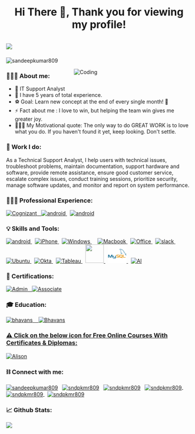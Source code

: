<h1 align="center">Hi There 👋, Thank you for viewing my profile! </h1>

<h2>
 <img src="https://github.com/vsandeepkumar809/vsandeepkumar809/assets/144663783/981849a6-b7ed-4da7-8a11-016762f53fd0" />
</h2>

<p align="left"> <img src="https://komarev.com/ghpvc/?username=sandeepkumar809&label=Profile%20views&color=0e75b6&style=flat" alt="sandeepkumar809" /> </p>
<img align="right" <a href="https://www.cognizant.com/in/en" target="_blank" rel="noreferrer"> <img align="right" alt="Coding" width="320" src="https://matlensilver.com/wp-content/uploads/2021/07/IT-Staffing.gif">

 
<h3 align="left">🙋🏻‍♂️ About me:</h3>

- 🔭 IT Support Analyst
- 🌟 I have 5 years of total experience.
- ⚽ Goal: Learn new concept at the end of every single month! 📖
- ⚡ Fact about me : I love to win, but helping the team win gives me greater joy.
- 🏋🏻‍♂️ My Motivational quote: The only way to do GREAT WORK is to love what you do. If you haven't found it yet, keep looking. Don't settle. 

<h3 align="left">🔨 Work I do:</h3>

As a Technical Support Analyst, I help users with technical issues, troubleshoot problems, 
maintain documentation, support hardware and software, provide remote assistance, ensure good customer service,
escalate complex issues, conduct training sessions, prioritize security, manage software updates, 
and monitor and report on system performance.


<h3 align="left">🧑🏻‍💼 Professional Experience:</h3>
<p align="left">  <a href="https://www.cognizant.com/in/en" target="_blank" rel="noreferrer"> <img src="https://upload.wikimedia.org/wikipedia/commons/thumb/5/5b/Cognizant%27s_logo.svg/1920px-Cognizant%27s_logo.svg.png" alt="Cognizant" width="90" height="40"/> &nbsp; </a> <a href="https://www.wipro.com" target="_blank" rel="noreferrer"> <img src="https://upload.wikimedia.org/wikipedia/commons/a/a0/Wipro_Primary_Logo_Color_RGB.svg" alt="android" width="45" height="45"/> </a> &nbsp;  </a> <a href="https://www.salesforce.com/in/" target="_blank" rel="noreferrer"> <img src="https://upload.wikimedia.org/wikipedia/commons/thumb/f/f9/Salesforce.com_logo.svg/1280px-Salesforce.com_logo.svg.png" alt="android" width="60" height="40"/> </a>  </a>
</p>

<h3 align="left">💡 Skills and Tools:</h3>
<p align="left"> <a href="https://www.android.com/intl/en_in/" target="_blank" rel="noreferrer"> <img src="https://i.gifer.com/origin/18/18fd194d08e48e519ccdc11ffb7e1cfb_w200.webp" alt="android" width="40" height="70"/> </a> &nbsp; <a href="https://www.apple.com/in/iphone/" target="_blank" rel="noreferrer"> <img src="https://media.tenor.com/kE38PD4IDHEAAAAi/iphone.gifg" alt="iPhone" width="40" height="70"/> </a> &nbsp; <a href="https://www.microsoft.com/en-us/windows?r=1" target="_blank" rel="noreferrer"> <img src="https://i.makeagif.com/media/4-03-2017/SWY3Dp.gif" alt="Windows" width="60" height="50"/> </a> &nbsp; </a> &nbsp; <a href="https://www.apple.com/in/" target="_blank" rel="noreferrer"> <img src="https://i.gifer.com/origin/34/340ef8832c41d5509846cbe64169d41a_w200.webp" alt="Macbook" width="70" height="50"/> </a> &nbsp; <a href="https://www.office.com/" target="_blank" rel="noreferrer"> <img src="https://i.gifer.com/origin/a3/a32504e57b8b8545b892bd6df33454d5_w200.webp" alt="Office" width="60" height="50"/> </a> &nbsp; <a href="https://slack.com/intl/en-in" target="_blank" rel="noreferrer"> <img src="https://i.giphy.com/media/cbaWwtGmJuYrs6Lh5r/giphy.webp" alt="slack" width="50" height="50"/> </a> &nbsp; <a href="https://ubuntu.com//" target="_blank" rel="noreferrer"> <img src="https://media.tenor.com/dI5VBBluwKYAAAAC/linux-ubuntu.gif" alt="Ubuntu" width="60" height="50"/> </a> &nbsp; </a> <a href="https://www.okta.com/" target="_blank" rel="noreferrer"> <img src="https://play-lh.googleusercontent.com/j_EqnL2jos36xeLIZh7p1xn_tmDFzaeeJKrilZPu6V1gXKWvVZcIBwjsKHL9zv_naQA=w240-h480-rw" alt="Okta" width="50" height="50"/> </a> &nbsp; </a> <a href="https://www.tableau.com/" target="_blank" rel="noreferrer"> <img src="https://play-lh.googleusercontent.com/MgatbAOwBCDgPTxbYLR82uJ1mZ2OUpaVXlG_Qtw0kR5OGV5BXuCk1xc0jf8QngKyduYg=w240-h480-rw" alt="Tableau" width="50" height="50"/> </a> &nbsp; </a> <a href="https://www.okta.com/integrations/okta-verify/" target="_blank" rel="noreferrer"> <img src="https://play-lh.googleusercontent.com/IOMxgXpJHi-Yk3ukLH0HFKPqoP7rJWeQusgGJ4ZnijcYffbvIzw8ldWUla0frMV_g1Q=w240-h480-rw" width="50" height="50"/> </a> &nbsp; </a> <a &nbsp; <a href="https://www.mysql.com/" target="_blank" rel="noreferrer"> <img src="https://raw.githubusercontent.com/devicons/devicon/master/icons/mysql/mysql-original-wordmark.svg" alt="mysql" width="50" height="50"/> </a> &nbsp; <a href="https://chat.openai.com/" target="_blank" rel="noreferrer"> <img src="https://cdn.dribbble.com/users/7379292/screenshots/15401203/media/a452ce0193001e90bc3d93853b33f9fa.gif" alt="AI" width="70" height="50"/> </a> </p> </a> </p> 

<h3 align="left">🏅 Certifications:</h3>
<p align="left"> <a href="https://trailhead.salesforce.com/" target="_blank" rel="noreferrer"> <img src="https://developer.salesforce.com/resources2/certification-site/images/Certifications-logo/Administrator.png" alt="Admin" width="75" height="75"/> &nbsp;  </a> <a href="https://trailhead.salesforce.com" target="_blank" rel="noreferrer"> <img src="https://developer.salesforce.com/resources2/certification-site/images/Certifications-logo/Associate.png" alt="Associate" width="75" height="75"/> </a> </p> 

<h3 align="left">🎓 Education:</h3>
<p align="left"> <a href="https://www.bhavansvc.ac.in/" target="_blank" rel="noreferrer"> <img src="https://www.bhavansvc.ac.in/img/bvc.png" alt="bhavans" width="140" height="80"/> &nbsp;&nbsp <a href="https://www.bhavansvc.ac.in/" target="_blank" rel="noreferrer"> <img src="https://images.collegedunia.com/public/college_data/images/campusimage/156319324866c1.jpg" alt="Bhavans" width="140" height="80"/> </p> 

<h3 align="left">⚠️ Click on the below icon for Free Online Courses With Certificates & Diplomas:</h3>
<a href="https://alison.com/?utm_source=alison_user&utm_medium=affiliates&utm_campaign=27687669" target="blank"><img align="center" src="https://cdn01.alison-static.net/public/html/site/img/header/alison-free-courses.svg" alt="Alison" height="40" width="120" /></a>  </a>  </p> 


<h3 align="left">⛓️ Connect with me:</h3>
<p align="left">
<a href="https://linkedin.com/in/sandeepkumar809" target="blank"><img align="center" src="https://raw.githubusercontent.com/rahuldkjain/github-profile-readme-generator/master/src/images/icons/Social/linked-in-alt.svg" alt="sandeepkumar809" height="40" width="40" /></a> &nbsp;
<a href="https://fb.com/sndpkmr809" target="blank"><img align="center" src="https://raw.githubusercontent.com/rahuldkjain/github-profile-readme-generator/master/src/images/icons/Social/facebook.svg" alt="sndpkmr809" height="40" width="40" /></a> &nbsp;
<a href="https://instagram.com/sndpkmr809" target="blank"><img align="center" src="https://raw.githubusercontent.com/rahuldkjain/github-profile-readme-generator/master/src/images/icons/Social/instagram.svg" alt="sndpkmr809" height="40" width="40" /></a> &nbsp;
<a href="https://mail.google.com/a//?view=cm&fs=1&to=sndpkmr809@gmail.com" target="blank"><img align="center" src="https://mailmeteor.com/logos/assets/PNG/Gmail_Logo_512px.png" alt="sndpkmr809" height="40" width="50" /> </a> &nbsp;
<a href="https://wa.me/+918328621806" target="blank"><img align="center" src="https://p7.hiclipart.com/preview/922/489/218/whatsapp-icon-logo-whatsapp-logo-png.jpg" alt="sndpkmr809" height="40" width="40" /> </a> &nbsp; <a href="https://calendly.com/sndpkmr809" target="blank"><img align="center" src="https://help.calendly.com/hc/article_attachments/10120456527767" alt="sndpkmr809" height="40" width="150" /> </a>
</p>

<h3 align="left">📈 Github Stats:</h3> 
<p align="left">
<a href="https://github.com/vsandeepkumar809">
<img align="left" src="https://github-readme-stats.vercel.app/api?username=vsandeepkumar809&count_private=true&show_icons=true&theme=white" />
</a> </a> </p>


